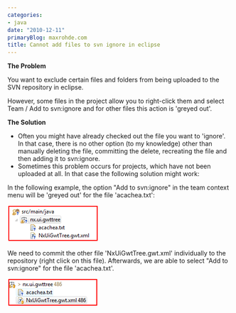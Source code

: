 ```yaml
---
categories:
- java
date: "2010-12-11"
primaryBlog: maxrohde.com
title: Cannot add files to svn ignore in eclipse
---
```


**The Problem**

You want to exclude certain files and folders from being uploaded to the SVN repository in eclipse.

However, some files in the project allow you to right-click them and select Team / Add to svn:ignore and for other files this action is 'greyed out'.

**The Solution**

- Often you might have already checked out the file you want to 'ignore'. In that case, there is no other option (to my knowledge) other than manually deleting the file, committing the delete, recreating the file and then adding it to svn:ignore.
- Sometimes this problem occurs for projects, which have not been uploaded at all. In that case the following solution might work:

In the following example, the option "Add to svn:ignore" in the team context menu will be 'greyed out' for the file 'acachea.txt':

![](images/121110_2154_cannotaddfi1.png)

We need to commit the other file 'NxUiGwtTree.gwt.xml' individually to the repository (right click on this file). Afterwards, we are able to select "Add to svn:ignore" for the file 'acachea.txt'.

![](images/121110_2154_cannotaddfi2.png)